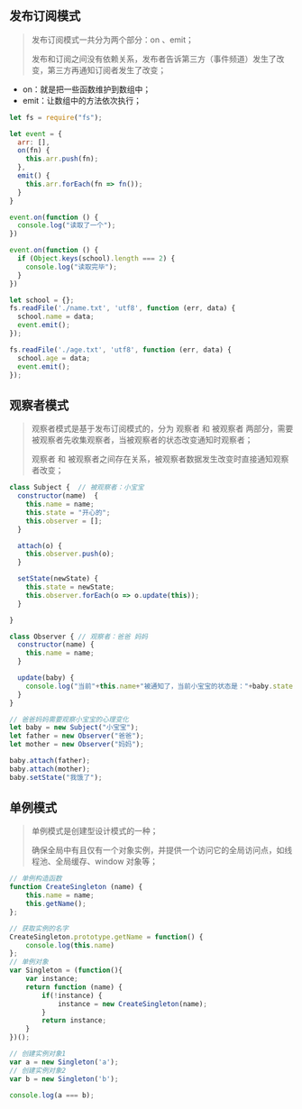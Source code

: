 ## 发布订阅模式

> 发布订阅模式一共分为两个部分：on 、emit；
>
> 发布和订阅之间没有依赖关系，发布者告诉第三方（事件频道）发生了改变，第三方再通知订阅者发生了改变；

- on：就是把一些函数维护到数组中；
- emit：让数组中的方法依次执行；

```javascript
let fs = require("fs");

let event = {
  arr: [],
  on(fn) {
    this.arr.push(fn);
  },
  emit() {
    this.arr.forEach(fn => fn());
  }
}

event.on(function () {
  console.log("读取了一个");
})

event.on(function () {
  if (Object.keys(school).length === 2) {
    console.log("读取完毕");
  }
})

let school = {};
fs.readFile('./name.txt', 'utf8', function (err, data) {
  school.name = data;
  event.emit();
});

fs.readFile('./age.txt', 'utf8', function (err, data) {
  school.age = data;
  event.emit();
});
```

## 观察者模式

> 观察者模式是基于发布订阅模式的，分为 观察者 和 被观察者 两部分，需要被观察者先收集观察者，当被观察者的状态改变通知时观察者；
>
> 观察者 和 被观察者之间存在关系，被观察者数据发生改变时直接通知观察者改变； 

```javascript
class Subject {  // 被观察者：小宝宝
  constructor(name)  {
    this.name = name;
    this.state = "开心的";
    this.observer = [];
  }

  attach(o) {
    this.observer.push(o);
  }

  setState(newState) {
    this.state = newState;
    this.observer.forEach(o => o.update(this));
  }

}

class Observer { // 观察者：爸爸 妈妈
  constructor(name) {
    this.name = name;
  }

  update(baby) {
    console.log("当前"+this.name+"被通知了，当前小宝宝的状态是："+baby.state);
  }
}

// 爸爸妈妈需要观察小宝宝的心理变化
let baby = new Subject("小宝宝");
let father = new Observer("爸爸");
let mother = new Observer("妈妈");

baby.attach(father);
baby.attach(mother);
baby.setState("我饿了");
```

## 单例模式

> 单例模式是创建型设计模式的一种；
>
> 确保全局中有且仅有一个对象实例，并提供一个访问它的全局访问点，如线程池、全局缓存、window 对象等；

```javascript
// 单例构造函数
function CreateSingleton (name) {
    this.name = name;
    this.getName();
};

// 获取实例的名字
CreateSingleton.prototype.getName = function() {
    console.log(this.name)
};
// 单例对象
var Singleton = (function(){
    var instance;
    return function (name) {
        if(!instance) {
            instance = new CreateSingleton(name);
        }
        return instance;
    }
})();

// 创建实例对象1
var a = new Singleton('a');
// 创建实例对象2
var b = new Singleton('b');

console.log(a === b);

```

